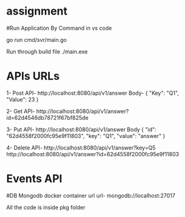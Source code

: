 # assignment

#Run Application By Command in vs code

go run cmd/svr/main.go

Run through build file
./main.exe

# APIs URLs
1- Post API- http://localhost:8080/api/v1/answer
        Body- {
              "Key": "Q1",
              "Value": 23
        }
        
2- Get API-  http://localhost:8080/api/v1/answer?id=62d4546db78721f67bf825de

3- Put API- http://localhost:8080/api/v1/answer
        Body   {    "id": "62d4558f2000fc95e9f11803",
                    "key": "Q1",
                    "value": "answer"
              }

4- Delete API-  http://localhost:8080/api/v1/answer?key=Q5
                http://localhost:8080/api/v1/answer?id=62d4558f2000fc95e9f11803

# Events API



#DB Mongodb docker container url
url- mongodb://localhost:27017

All the code is inside pkg folder
